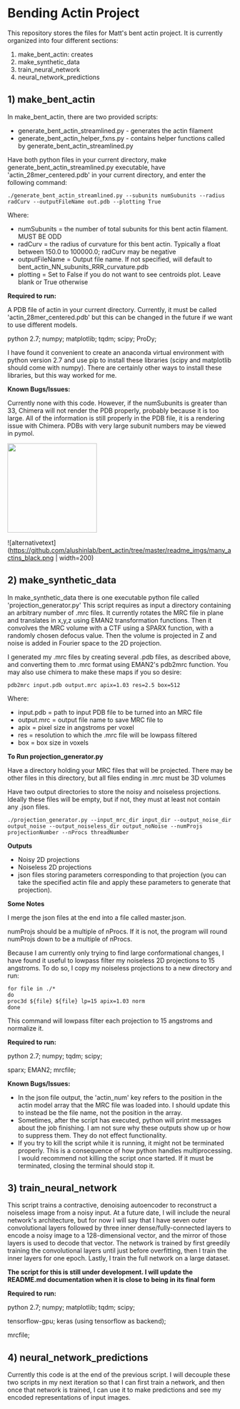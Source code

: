 # Bending Actin Project
This repository stores the files for Matt's bent actin project. It is currently
organized into four different sections:
1) make\_bent\_actin: creates 
2) make\_synthetic\_data
3) train\_neural\_network
4) neural\_network\_predictions

## 1) make_bent_actin
In make\_bent\_actin, there are two provided scripts:
- generate\_bent\_actin\_streamlined.py - generates the actin filament
- generate\_bent\_actin\_helper\_fxns.py - contains helper functions called
by generate\_bent\_actin\_streamlined.py



Have both python files in your current directory, make generate\_bent\_actin\_streamlined.py 
executable, have 'actin\_28mer\_centered.pdb' in your current directory, and 
enter the following command:
```
./generate_bent_actin_streamlined.py --subunits numSubunits --radius radCurv --outputFileName out.pdb --plotting True
```
Where:
- numSubunits = the number of total subunits for this bent actin filament. MUST BE ODD
- radCurv = the radius of curvature for this bent actin. Typically a float between 150.0 to 100000.0; radCurv may be negative
- outputFileName = Output file name. If not specified, will default to bent_actin_NN_subunits_RRR_curvature.pdb
- plotting = Set to False if you do not want to see centroids plot. Leave blank or True otherwise
 
**Required to run:**

A PDB file of actin in your current directory. Currently, it must be called 'actin\_28mer\_centered.pdb' 
but this can be changed in the future if we want to use different models.

python 2.7;
numpy;
matplotlib;
tqdm;
scipy;
ProDy;

I have found it convenient to create an anaconda virtual environment with python version 2.7 and 
use pip to install these libraries (scipy and matplotlib should come with numpy). 
There are certainly other ways to install these libraries, but this way worked for me.

**Known Bugs/Issues:**

Currently none with this code. However, if the numSubunits is greater than 33, 
Chimera will not render the PDB properly, probably because it is too large. All 
of the information is still properly in the PDB file, it is a rendering issue 
with Chimera. PDBs with very large subunit numbers may be viewed in pymol.
<p>
	<img  src="https://github.com/alushinlab/bent_actin/tree/master/readme_imgs/many_actins_black.png" width="200"/>
</p>

![alternativetext](https://github.com/alushinlab/bent_actin/tree/master/readme_imgs/many_actins_black.png | width=200)

## 2) make_synthetic_data
In make\_synthetic\_data there is one executable python file called 'projection\_generator.py'
This script requires as input a directory containing an arbitrary number of .mrc files.
It currently rotates the MRC file in plane and translates in x,y,z using EMAN2 
transformation functions. Then it convolves the MRC volume with a CTF using a SPARX 
function, with a randomly chosen defocus value. Then the volume is projected in Z
and noise is added in Fourier space to the 2D projection. 

I generated my .mrc files by creating several .pdb files, as described above, and 
converting them to .mrc format using EMAN2's pdb2mrc function. You may also use 
chimera to make these maps if you so desire:
```
pdb2mrc input.pdb output.mrc apix=1.03 res=2.5 box=512 
```
Where:
- input.pdb = path to input PDB file to be turned into an MRC file
- output.mrc = output file name to save MRC file to
- apix = pixel size in angstroms per voxel
- res = resolution to which the .mrc file will be lowpass filtered
- box = box size in voxels

**To Run projection_generator.py**

Have a directory holding your MRC files that will be projected. There may be 
other files in this directory, but all files ending in .mrc must be 3D volumes

Have two output directories to store the noisy and noiseless projections. Ideally
these files will be empty, but if not, they must at least not contain any .json files.
```
./projection_generator.py --input_mrc_dir input_dir --output_noise_dir output_noise --output_noiseless_dir output_noNoise --numProjs projectionNumber --nProcs threadNumber
```
**Outputs**
- Noisy 2D projections
- Noiseless 2D projections
- json files storing parameters corresponding to that projection (you can take 
the specified actin file and apply these parameters to generate that projection).

**Some Notes**

I merge the json files at the end into a file called master.json.

numProjs should be a multiple of nProcs. If it is not, the program will round 
numProjs down to be a multiple of nProcs.


Because I am currently only trying to find large conformational changes, I have 
found it useful to lowpass filter my noiseless 2D projections to 15 angstroms.
To do so, I copy my noiseless projections to a new directory and run:
```
for file in ./*
do
proc3d ${file} ${file} lp=15 apix=1.03 norm
done
```
This command will lowpass filter each projection to 15 angstroms and normalize it.

**Required to run:**

python 2.7;
numpy;
tqdm;
scipy;

sparx;
EMAN2;
mrcfile;

**Known Bugs/Issues:**

- In the json file output, the 'actin_num' key refers to the position in the
actin model array that the MRC file was loaded into. I should update this to instead 
be the file name, not the position in the array.
- Sometimes, after the script has executed, python will print messages about the
job finishing. I am not sure why these outputs show up or how to suppress them.
They do not effect functionality. 
- If you try to kill the script while it is running, it might not be terminated
properly. This is a consequence of how python handles multiprocessing. I would 
recommend not killing the script once started. If it must be terminated, closing
the terminal should stop it.

## 3) train_neural_network
This script trains a contractive, denoising autoencoder to reconstruct a noiseless
image from a noisy input. At a future date, I will include the neural network's 
architecture, but for now I will say that I have seven outer convolutional layers
followed by three inner dense/fully-connected layers to encode a noisy image 
to a 128-dimensional vector, and the mirror of those layers is used to decode that
vector. 
The network is trained by first greedily training the convolutional layers until 
just before overfitting, then I train the inner layers for one epoch. Lastly, I 
train the full network on a large dataset.

**The script for this is still under development. I will update the README.md documentation when it is close to being in its final form**

**Required to run:**

python 2.7;
numpy;
matplotlib;
tqdm;
scipy;

tensorflow-gpu;
keras (using tensorflow as backend);

mrcfile;

## 4) neural_network_predictions
Currently this code is at the end of the previous script. I will decouple these 
two scripts in my next iteration so that I can first train a network, and then 
once that network is trained, I can use it to make predictions and see my encoded 
representations of input images. 





